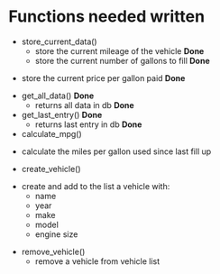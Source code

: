 # Functions needed written
* store\_current\_data()
  - store the current mileage of the vehicle **Done**
  - store the current number of gallons to fill **Done**
 - store the current price per gallon paid **Done**
* get\_all\_data() **Done**
  - returns all data in db **Done**
* get\_last\_entry() **Done**
  - returns last entry in db **Done**
* calculate\_mpg()
 - calculate the miles per gallon used since last fill up
* create\_vehicle()
 - create and add to the list a vehicle with:
    + name
    + year
    + make
    + model
    + engine size
* remove\_vehicle()
  - remove a vehicle from vehicle list
